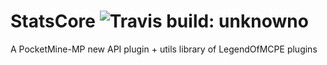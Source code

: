 StatsCore ![Travis build: unknowno](https://travis-ci.org/LegendOfMCPE/StatsCore.svg?branch=travis)
=========
A PocketMine-MP new API plugin + utils library of LegendOfMCPE plugins
